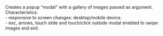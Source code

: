 Creates a popup "modal" with a gallery of images passed as argument.
<br/>Characteristics:
<br/>&#9;- responsive to screen changes: desktop/mobile device.
<br/>&#9;- esc, arrows, touch slide and touch/click outside modal enebled to swipe images and exit.
